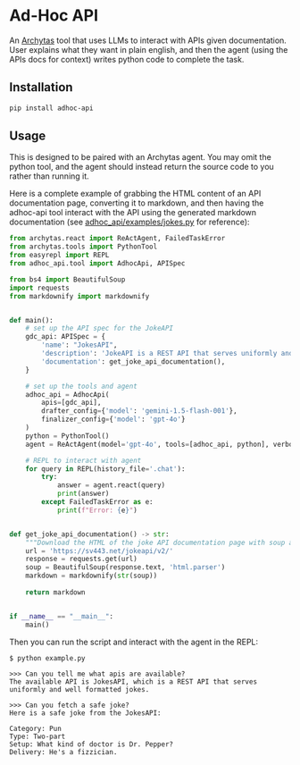 # Ad-Hoc API
An [Archytas](https://github.com/jataware/archytas) tool that uses LLMs to interact with APIs given documentation. User explains what they want in plain english, and then the agent (using the APIs docs for context) writes python code to complete the task.

## Installation
```bash
pip install adhoc-api
```

## Usage

This is designed to be paired with an Archytas agent. You may omit the python tool, and the agent should instead return the source code to you rather than running it.

Here is a complete example of grabbing the HTML content of an API documentation page, converting it to markdown, and then having the adhoc-api tool interact with the API using the generated markdown documentation (see [adhoc_api/examples/jokes.py](adhoc_api/examples/jokes.py) for reference):

```python
from archytas.react import ReActAgent, FailedTaskError
from archytas.tools import PythonTool
from easyrepl import REPL
from adhoc_api.tool import AdhocApi, APISpec

from bs4 import BeautifulSoup
import requests
from markdownify import markdownify


def main():    
    # set up the API spec for the JokeAPI
    gdc_api: APISpec = {
        'name': "JokesAPI",
        'description': 'JokeAPI is a REST API that serves uniformly and well formatted jokes.',
        'documentation': get_joke_api_documentation(),
    }

    # set up the tools and agent
    adhoc_api = AdhocApi(
        apis=[gdc_api],
        drafter_config={'model': 'gemini-1.5-flash-001'},
        finalizer_config={'model': 'gpt-4o'}
    )
    python = PythonTool()
    agent = ReActAgent(model='gpt-4o', tools=[adhoc_api, python], verbose=True)

    # REPL to interact with agent
    for query in REPL(history_file='.chat'):
        try:
            answer = agent.react(query)
            print(answer)
        except FailedTaskError as e:
            print(f"Error: {e}")


def get_joke_api_documentation() -> str:
    """Download the HTML of the joke API documentation page with soup and convert it to markdown."""
    url = 'https://sv443.net/jokeapi/v2/'
    response = requests.get(url)
    soup = BeautifulSoup(response.text, 'html.parser')
    markdown = markdownify(str(soup))
    
    return markdown


if __name__ == "__main__":
    main()
```

Then you can run the script and interact with the agent in the REPL:

```
$ python example.py

>>> Can you tell me what apis are available?
The available API is JokesAPI, which is a REST API that serves uniformly and well formatted jokes.

>>> Can you fetch a safe joke?
Here is a safe joke from the JokesAPI:

Category: Pun
Type: Two-part
Setup: What kind of doctor is Dr. Pepper?
Delivery: He's a fizzician.
```